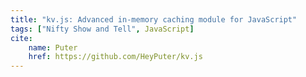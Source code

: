 ```yaml
---
title: "kv.js: Advanced in-memory caching module for JavaScript"
tags: ["Nifty Show and Tell", JavaScript]
cite:
    name: Puter
    href: https://github.com/HeyPuter/kv.js
---
```

